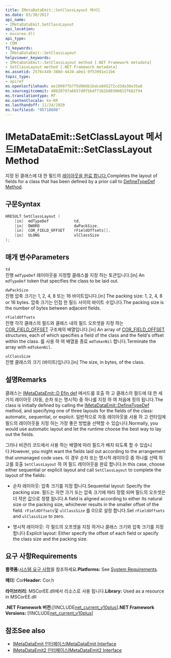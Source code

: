 ```yaml
---
title: IMetaDataEmit::SetClassLayout 메서드
ms.date: 03/30/2017
api_name:
- IMetaDataEmit.SetClassLayout
api_location:
- mscoree.dll
api_type:
- COM
f1_keywords:
- IMetaDataEmit::SetClassLayout
helpviewer_keywords:
- IMetaDataEmit::SetClassLayout method [.NET Framework metadata]
- SetClassLayout method [.NET Framework metadata]
ms.assetid: 2576c449-388d-4434-a0e1-9f53991e11b6
topic_type:
- apiref
ms.openlocfilehash: ee10907fb7f5d90db1bdce845272cd3de38e35a6
ms.sourcegitcommit: d8020797a6657d0fbbdff362b80300815f682f94
ms.translationtype: MT
ms.contentlocale: ko-KR
ms.lasthandoff: 11/24/2020
ms.locfileid: "95718698"
---
```

# <a name="imetadataemitsetclasslayout-method"></a><span data-ttu-id="8629f-102">IMetaDataEmit::SetClassLayout 메서드</span><span class="sxs-lookup"><span data-stu-id="8629f-102">IMetaDataEmit::SetClassLayout Method</span></span>

<span data-ttu-id="8629f-103">지정 된 클래스에 대 한 필드의 [레이아웃을 완료 합니다.](imetadataemit-definetypedef-method.md)</span><span class="sxs-lookup"><span data-stu-id="8629f-103">Completes the layout of fields for a class that has been defined by a prior call to [DefineTypeDef Method](imetadataemit-definetypedef-method.md).</span></span>  
  
## <a name="syntax"></a><span data-ttu-id="8629f-104">구문</span><span class="sxs-lookup"><span data-stu-id="8629f-104">Syntax</span></span>  
  
```cpp  
HRESULT SetClassLayout (  
    [in]  mdTypeDef           td,
    [in]  DWORD               dwPackSize,
    [in]  COR_FIELD_OFFSET    rFieldOffsets[],
    [in]  ULONG               ulClassSize
);  
```  
  
## <a name="parameters"></a><span data-ttu-id="8629f-105">매개 변수</span><span class="sxs-lookup"><span data-stu-id="8629f-105">Parameters</span></span>  

 `td`  
 <span data-ttu-id="8629f-106">진행 `mdTypeDef` 레이아웃을 지정할 클래스를 지정 하는 토큰입니다.</span><span class="sxs-lookup"><span data-stu-id="8629f-106">[in] An `mdTypeDef` token that specifies the class to be laid out.</span></span>  
  
 `dwPackSize`  
 <span data-ttu-id="8629f-107">진행 압축 크기는 1, 2, 4, 8 또는 16 바이트입니다.</span><span class="sxs-lookup"><span data-stu-id="8629f-107">[in] The packing size: 1, 2, 4, 8 or 16 bytes.</span></span> <span data-ttu-id="8629f-108">압축 크기는 인접 한 필드 사이의 바이트 수입니다.</span><span class="sxs-lookup"><span data-stu-id="8629f-108">The packing size is the number of bytes between adjacent fields.</span></span>  
  
 `rFieldOffsets`  
 <span data-ttu-id="8629f-109">진행 각각 클래스의 필드와 클래스 내의 필드 오프셋을 지정 하는 [COR_FIELD_OFFSET](cor-field-offset-structure.md) 구조체의 배열입니다.</span><span class="sxs-lookup"><span data-stu-id="8629f-109">[in] An array of [COR_FIELD_OFFSET](cor-field-offset-structure.md) structures, each of which specifies a field of the class and the field's offset within the class.</span></span> <span data-ttu-id="8629f-110">를 사용 하 여 배열을 종료 `mdTokenNil` 합니다.</span><span class="sxs-lookup"><span data-stu-id="8629f-110">Terminate the array with `mdTokenNil`.</span></span>  
  
 `ulClassSize`  
 <span data-ttu-id="8629f-111">진행 클래스의 크기 (바이트)입니다.</span><span class="sxs-lookup"><span data-stu-id="8629f-111">[in] The size, in bytes, of the class.</span></span>  
  
## <a name="remarks"></a><span data-ttu-id="8629f-112">설명</span><span class="sxs-lookup"><span data-stu-id="8629f-112">Remarks</span></span>  

 <span data-ttu-id="8629f-113">클래스는 [IMetaDataEmit::D Efin def](imetadataemit-definetypedef-method.md) 메서드를 호출 하 고 클래스의 필드에 대 한 세 가지 레이아웃 (자동, 순차 또는 명시적) 중 하나를 지정 하 여 처음에 정의 됩니다.</span><span class="sxs-lookup"><span data-stu-id="8629f-113">The class is initially defined by calling the [IMetaDataEmit::DefineTypeDef](imetadataemit-definetypedef-method.md) method, and specifying one of three layouts for the fields of the class: automatic, sequential, or explicit.</span></span> <span data-ttu-id="8629f-114">일반적으로 자동 레이아웃을 사용 하 고 런타임에 필드의 레이아웃을 지정 하는 가장 좋은 방법을 선택할 수 있습니다.</span><span class="sxs-lookup"><span data-stu-id="8629f-114">Normally, you would use automatic layout and let the runtime choose the best way to lay out the fields.</span></span>  
  
 <span data-ttu-id="8629f-115">그러나 비관리 코드에서 사용 하는 배열에 따라 필드가 배치 되도록 할 수 있습니다.</span><span class="sxs-lookup"><span data-stu-id="8629f-115">However, you might want the fields laid out according to the arrangement that unmanaged code uses.</span></span> <span data-ttu-id="8629f-116">이 경우 순차 또는 명시적 레이아웃 중 하나를 선택 하 고를 호출 `SetClassLayout` 하 여 필드 레이아웃을 완료 합니다.</span><span class="sxs-lookup"><span data-stu-id="8629f-116">In this case, choose either sequential or explicit layout and call `SetClassLayout` to complete the layout of the fields:</span></span>  
  
- <span data-ttu-id="8629f-117">순차 레이아웃: 압축 크기를 지정 합니다.</span><span class="sxs-lookup"><span data-stu-id="8629f-117">Sequential layout: Specify the packing size.</span></span> <span data-ttu-id="8629f-118">필드는 자연 크기 또는 압축 크기에 따라 정렬 되며 필드의 오프셋은 더 작은 값으로 정렬 됩니다.</span><span class="sxs-lookup"><span data-stu-id="8629f-118">A field is aligned according to either its natural size or the packing size, whichever results in the smaller offset of the field.</span></span> <span data-ttu-id="8629f-119">`rFieldOffsets`및 `ulClassSize` 를 0으로 설정 합니다.</span><span class="sxs-lookup"><span data-stu-id="8629f-119">Set `rFieldOffsets` and `ulClassSize` to zero.</span></span>  
  
- <span data-ttu-id="8629f-120">명시적 레이아웃: 각 필드의 오프셋을 지정 하거나 클래스 크기와 압축 크기를 지정 합니다.</span><span class="sxs-lookup"><span data-stu-id="8629f-120">Explicit layout: Either specify the offset of each field or specify the class size and the packing size.</span></span>  
  
## <a name="requirements"></a><span data-ttu-id="8629f-121">요구 사항</span><span class="sxs-lookup"><span data-stu-id="8629f-121">Requirements</span></span>  

 <span data-ttu-id="8629f-122">**플랫폼:**[시스템 요구 사항](../../get-started/system-requirements.md)을 참조하세요.</span><span class="sxs-lookup"><span data-stu-id="8629f-122">**Platforms:** See [System Requirements](../../get-started/system-requirements.md).</span></span>  
  
 <span data-ttu-id="8629f-123">**헤더:** Cor</span><span class="sxs-lookup"><span data-stu-id="8629f-123">**Header:** Cor.h</span></span>  
  
 <span data-ttu-id="8629f-124">**라이브러리:** MSCorEE.dll에서 리소스로 사용 됩니다.</span><span class="sxs-lookup"><span data-stu-id="8629f-124">**Library:** Used as a resource in MSCorEE.dll</span></span>  
  
 <span data-ttu-id="8629f-125">**.NET Framework 버전:**[!INCLUDE[net_current_v10plus](../../../../includes/net-current-v10plus-md.md)]</span><span class="sxs-lookup"><span data-stu-id="8629f-125">**.NET Framework Versions:** [!INCLUDE[net_current_v10plus](../../../../includes/net-current-v10plus-md.md)]</span></span>  
  
## <a name="see-also"></a><span data-ttu-id="8629f-126">참조</span><span class="sxs-lookup"><span data-stu-id="8629f-126">See also</span></span>

- [<span data-ttu-id="8629f-127">IMetaDataEmit 인터페이스</span><span class="sxs-lookup"><span data-stu-id="8629f-127">IMetaDataEmit Interface</span></span>](imetadataemit-interface.md)
- [<span data-ttu-id="8629f-128">IMetaDataEmit2 인터페이스</span><span class="sxs-lookup"><span data-stu-id="8629f-128">IMetaDataEmit2 Interface</span></span>](imetadataemit2-interface.md)
